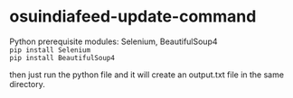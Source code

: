 # osuindiafeed-update-command

Python prerequisite modules: Selenium, BeautifulSoup4
<br> `pip install Selenium` <br> `pip install BeautifulSoup4`

then just run the python file and it will create an output.txt file in the same directory.

